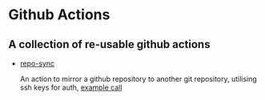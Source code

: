 # Github Actions

## A collection of re-usable github actions

* [repo-sync](./.github/workflows/repo-sync-workflow.yml)

   An action to mirror a github repository to another git repository, utilising ssh keys for auth, [example call](./examples/repo-synch-workflow-to-codecommit.yml)
